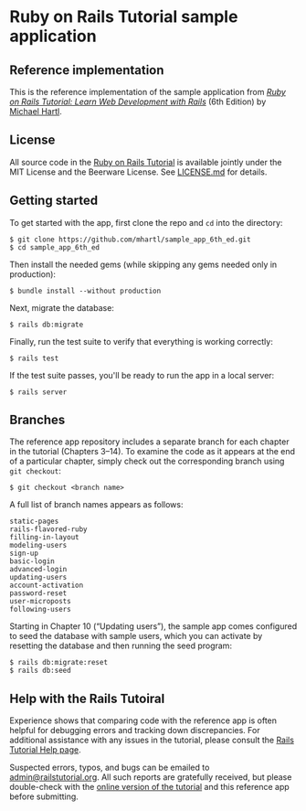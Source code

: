 # Ruby on Rails Tutorial sample application

## Reference implementation

This is the reference implementation of the sample application from 
[*Ruby on Rails Tutorial:
Learn Web Development with Rails*](https://www.railstutorial.org/)
(6th Edition)
by [Michael Hartl](http://www.michaelhartl.com/).

## License

All source code in the [Ruby on Rails Tutorial](https://www.railstutorial.org/)
is available jointly under the MIT License and the Beerware License. See
[LICENSE.md](LICENSE.md) for details.

## Getting started

To get started with the app, first clone the repo and `cd` into the directory:

```
$ git clone https://github.com/mhartl/sample_app_6th_ed.git 
$ cd sample_app_6th_ed
```

Then install the needed gems (while skipping any gems needed only in production):

```
$ bundle install --without production
```

Next, migrate the database:

```
$ rails db:migrate
```

Finally, run the test suite to verify that everything is working correctly:

```
$ rails test
```

If the test suite passes, you'll be ready to run the app in a local server:

```
$ rails server
```

## Branches

The reference app repository includes a separate branch for each chapter in the tutorial (Chapters 3–14). To examine the code as it appears at the end of a particular chapter, simply check out the corresponding branch using `git checkout`:

```
$ git checkout <branch name>
```

A full list of branch names appears as follows:

```
static-pages
rails-flavored-ruby
filling-in-layout
modeling-users
sign-up
basic-login
advanced-login
updating-users
account-activation
password-reset
user-microposts
following-users
```

Starting in Chapter 10 (“Updating users”), the sample app comes configured to seed the database with sample users, which you can activate by resetting the database and then running the seed program:

```
$ rails db:migrate:reset
$ rails db:seed
```

## Help with the Rails Tutoiral

Experience shows that comparing code with the reference app is often helpful for debugging errors and tracking down discrepancies. For additional assistance with any issues in the tutorial, please consult the [Rails Tutorial Help page](https://www.railstutorial.org/help). 

Suspected errors, typos, and bugs can be emailed to <admin@railstutorial.org>. All such reports are gratefully received, but please double-check with the [online version of the tutorial](https://www.railstutorial.org/book) and this reference app before submitting.

